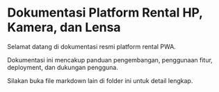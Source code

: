 # Dokumentasi Platform Rental HP, Kamera, dan Lensa

Selamat datang di dokumentasi resmi platform rental PWA.

Dokumentasi ini mencakup panduan pengembangan, penggunaan fitur, deployment, dan dukungan pengguna.

Silakan buka file markdown lain di folder ini untuk detail lengkap.